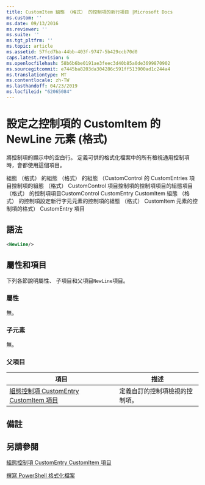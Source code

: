 ```yaml
---
title: CustomItem 組態 （格式） 的控制項的新行項目 |Microsoft Docs
ms.custom: ''
ms.date: 09/13/2016
ms.reviewer: ''
ms.suite: ''
ms.tgt_pltfrm: ''
ms.topic: article
ms.assetid: 57fcd7ba-44bb-403f-9747-5b429ccb70d0
caps.latest.revision: 6
ms.openlocfilehash: 58b6b6be0191ae3feec3d40b85a0de3699870902
ms.sourcegitcommit: e7445ba8203da304286c591ff513900ad1c244a4
ms.translationtype: MT
ms.contentlocale: zh-TW
ms.lasthandoff: 04/23/2019
ms.locfileid: "62065084"
---
```

# <a name="newline-element-for-customitem-for-controls-for-configuration-format"></a>設定之控制項的 CustomItem 的 NewLine 元素 (格式)

將控制項的顯示中的空白行。 定義可供的格式化檔案中的所有檢視通用控制項時，會都使用這個項目。

組態 （格式） 的組態 （格式） 的組態 （CustomControl 的 CustomEntries 項目控制項的組態 （格式） CustomControl 項目控制項的控制項項目的組態項目 （格式） 的控制項項目CustomControl CustomEntry CustomItem 組態 （格式） 的控制項設定新行字元元素的控制項的組態 （格式） CustomItem 元素的控制項的格式） CustomEntry 項目

## <a name="syntax"></a>語法

```xml
<NewLine/>
```

## <a name="attributes-and-elements"></a>屬性和項目

下列各節說明屬性、 子項目和父項目`NewLine`項目。

### <a name="attributes"></a>屬性

無。

### <a name="child-elements"></a>子元素

無。

### <a name="parent-elements"></a>父項目

|項目|描述|
|-------------|-----------------|
|[組態控制項 CustomEntry CustomItem 項目](./customitem-element-for-customentry-for-controls-for-configuration-format.md)|定義自訂的控制項檢視的控制項。|

## <a name="remarks"></a>備註

## <a name="see-also"></a>另請參閱

[組態控制項 CustomEntry CustomItem 項目](./customitem-element-for-customentry-for-controls-for-configuration-format.md)

[撰寫 PowerShell 格式化檔案](./writing-a-powershell-formatting-file.md)
